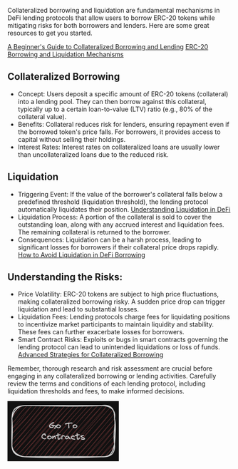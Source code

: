Collateralized borrowing and liquidation are fundamental mechanisms in DeFi lending protocols that allow users to borrow ERC-20 tokens while mitigating risks for both borrowers and lenders. Here are some great resources to get you started. 

[A Beginner's Guide to Collateralized Borrowing and Lending](https://milkroad.com/borrow/collateralized-loan/)
[ERC-20 Borrowing and Liquidation Mechanisms](https://cryptozombies.io/videos/en/2023-08-04-crypto-news-for-curve-liquidation-bald-leetswap-consensys)

## Collateralized Borrowing

- Concept: Users deposit a specific amount of ERC-20 tokens (collateral) into a lending pool. They can then borrow against this collateral, typically up to a certain loan-to-value (LTV) ratio (e.g., 80% of the collateral value).
- Benefits: Collateral reduces risk for lenders, ensuring repayment even if the borrowed token's price falls. For borrowers, it provides access to capital without selling their holdings.
- Interest Rates: Interest rates on collateralized loans are usually lower than uncollateralized loans due to the reduced risk.

## Liquidation

- Triggering Event: If the value of the borrower's collateral falls below a predefined threshold (liquidation threshold), the lending protocol automatically liquidates their position. [Understanding Liquidation in DeFi](https://cointelegraph.com/news/cointelegraph-consulting-defi-hit-by-a-tsunami-of-liquidations-in-may)
- Liquidation Process: A portion of the collateral is sold to cover the outstanding loan, along with any accrued interest and liquidation fees. The remaining collateral is returned to the borrower. 
- Consequences: Liquidation can be a harsh process, leading to significant losses for borrowers if their collateral price drops rapidly. [How to Avoid Liquidation in DeFi Borrowing](https://coinmarketcap.com/alexandria/glossary/liquidation)

## Understanding the Risks:

- Price Volatility: ERC-20 tokens are subject to high price fluctuations, making collateralized borrowing risky. A sudden price drop can trigger liquidation and lead to substantial losses.
- Liquidation Fees: Lending protocols charge fees for liquidating positions to incentivize market participants to maintain liquidity and stability. These fees can further exacerbate losses for borrowers.
- Smart Contract Risks: Exploits or bugs in smart contracts governing the lending protocol can lead to unintended liquidations or loss of funds.
[Advanced Strategies for Collateralized Borrowing](https://fxdailyreport.com/yearn-finance-yfi-faces-40-drop-and-4-7m-liquidations-in-24-hours/)

Remember, thorough research and risk assessment are crucial before engaging in any collateralized borrowing or lending activities. Carefully review the terms and conditions of each lending protocol, including liquidation thresholds and fees, to make informed decisions.

[<img alt="start here" width="250px" src="../../images/contracts.png" />](./Readme.md)